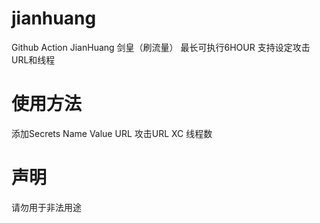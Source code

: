 # jianhuang
Github Action JianHuang
剑皇（刷流量） 最长可执行6HOUR
支持设定攻击URL和线程


# 使用方法
添加Secrets
Name     Value
URL      攻击URL
XC       线程数

# 声明
请勿用于非法用途
